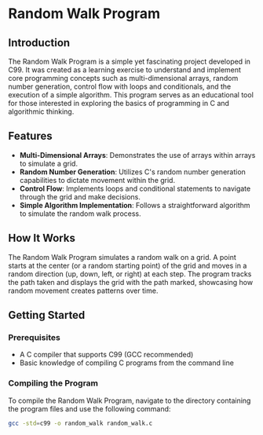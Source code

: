 # Random Walk Program

## Introduction
The Random Walk Program is a simple yet fascinating project developed in C99. It was created as a learning exercise to understand and implement core programming concepts such as multi-dimensional arrays, random number generation, control flow with loops and conditionals, and the execution of a simple algorithm. This program serves as an educational tool for those interested in exploring the basics of programming in C and algorithmic thinking.

## Features
- **Multi-Dimensional Arrays**: Demonstrates the use of arrays within arrays to simulate a grid.
- **Random Number Generation**: Utilizes C's random number generation capabilities to dictate movement within the grid.
- **Control Flow**: Implements loops and conditional statements to navigate through the grid and make decisions.
- **Simple Algorithm Implementation**: Follows a straightforward algorithm to simulate the random walk process.

## How It Works
The Random Walk Program simulates a random walk on a grid. A point starts at the center (or a random starting point) of the grid and moves in a random direction (up, down, left, or right) at each step. The program tracks the path taken and displays the grid with the path marked, showcasing how random movement creates patterns over time.

## Getting Started

### Prerequisites
- A C compiler that supports C99 (GCC recommended)
- Basic knowledge of compiling C programs from the command line

### Compiling the Program
To compile the Random Walk Program, navigate to the directory containing the program files and use the following command:

```bash
gcc -std=c99 -o random_walk random_walk.c
